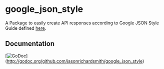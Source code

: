 # google_json_style
A Package to easily create API responses according to Google JSON Style Guide
defined [here](https://google-styleguide.googlecode.com/svn/trunk/jsoncstyleguide.xml).

## Documentation

[![GoDoc](https://godoc.org/github.com/jasonrichardsmith/google_json_style?status.png)]
(http://godoc.org/github.com/jasonrichardsmith/google_json_style)

